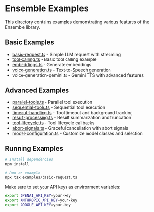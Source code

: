 # Ensemble Examples

This directory contains examples demonstrating various features of the Ensemble library.

## Basic Examples

- [basic-request.ts](./basic-request.ts) - Simple LLM request with streaming
- [tool-calling.ts](./tool-calling.ts) - Basic tool calling example
- [embeddings.ts](./embeddings.ts) - Generate embeddings
- [voice-generation.ts](./voice-generation.ts) - Text-to-Speech generation
- [voice-generation-gemini.ts](./voice-generation-gemini.ts) - Gemini TTS with advanced features

## Advanced Examples

- [parallel-tools.ts](./parallel-tools.ts) - Parallel tool execution
- [sequential-tools.ts](./sequential-tools.ts) - Sequential tool execution
- [timeout-handling.ts](./timeout-handling.ts) - Tool timeout and background tracking
- [result-processing.ts](./result-processing.ts) - Result summarization and truncation
- [tool-lifecycle.ts](./tool-lifecycle.ts) - Tool lifecycle callbacks
- [abort-signals.ts](./abort-signals.ts) - Graceful cancellation with abort signals
- [model-configuration.ts](./model-configuration.ts) - Customize model classes and selection

## Running Examples

```bash
# Install dependencies
npm install

# Run an example
npx tsx examples/basic-request.ts
```

Make sure to set your API keys as environment variables:

```bash
export OPENAI_API_KEY=your-key
export ANTHROPIC_API_KEY=your-key
export GOOGLE_API_KEY=your-key
```
